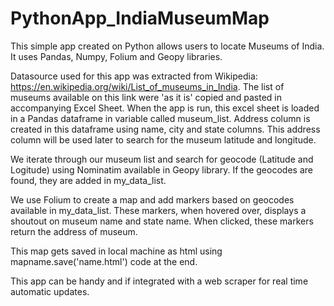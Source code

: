 # PythonApp_IndiaMuseumMap
This simple app created on Python allows users to locate Museums of India. It uses Pandas, Numpy, Folium and Geopy libraries.

Datasource used for this app was extracted from Wikipedia: https://en.wikipedia.org/wiki/List_of_museums_in_India. The list of museums available on this link were 'as it is' copied and pasted in accompanying Excel Sheet. When the app is run, this excel sheet is loaded in a Pandas dataframe in variable called museum_list. Address column is created in this dataframe using name, city and state columns. This address column will be used later to search for the museum latitude and longitude.

We iterate through our museum list and search for geocode (Latitude and Logitude) using Nominatim available in Geopy library. If the geocodes are found, they are added in my_data_list.

We use Folium to create a map and add markers based on geocodes available in my_data_list. These markers, when hovered over, displays a shoutout on museum name and state name. When clicked, these markers return the address of museum.

This map gets saved in local machine as html using mapname.save('name.html') code at the end.

This app can be handy and if integrated with a web scraper for real time automatic updates. 



